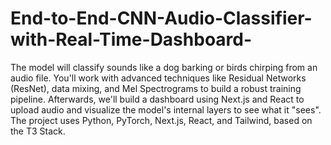 # End-to-End-CNN-Audio-Classifier-with-Real-Time-Dashboard-

The model will classify sounds like a dog barking or birds chirping from an audio file. You'll work with advanced techniques like Residual Networks (ResNet), data mixing, and Mel Spectrograms to build a robust training pipeline. Afterwards, we'll build a dashboard using Next.js and React to upload audio and visualize the model's internal layers to see what it "sees". The project uses Python, PyTorch, Next.js, React, and Tailwind, based on the T3 Stack. 
